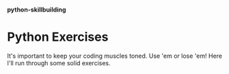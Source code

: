 #### python-skillbuilding
# Python Exercises
It's important to keep your coding muscles toned. Use 'em or lose 'em! Here I'll run through some solid exercises.
